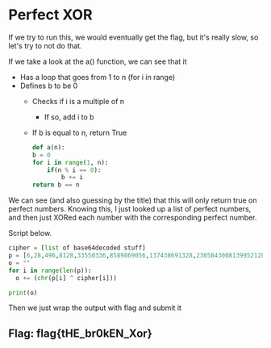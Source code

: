 # Perfect XOR

If we try to run this, we would eventually get the flag, but it's really slow, so let's try to not do that.

If we take a look at the a\(\) function, we can see that it

* Has a loop that goes from 1 to n \(for i in range\)
* Defines b to be 0
  * Checks if i is a multiple of n
    * If so, add i to b
  * If b is equal to n, return True

    ```python
    def a(n):
    b = 0
    for i in range(1, n):
        if(n % i == 0):
            b += i
    return b == n
    ```

We can see \(and also guessing by the title\) that this will only return true on perfect numbers. Knowing this, I just looked up a list of perfect numbers, and then just XORed each number with the corresponding perfect number.

Script below.

```python
cipher = [list of base64decoded stuff]
p = [6,28,496,8128,33550336,8589869056,137438691328,2305843008139952128,2658455991569831744654692615953842176,191561942608236107294793378084303638130997321548169216,13164036458569648337239753460458722910223472318386943117783728128,14474011154664524427946373126085988481573677491474835889066354349131199152128,23562723457267347065789548996709904988477547858392600710143027597506337283178622239730365539602600561360255566462503270175052892578043215543382498428777152427010394496918664028644534128033831439790236838624033171435922356643219703101720713163527487298747400647801939587165936401087419375649057918549492160555646976,141053783706712069063207958086063189881486743514715667838838675999954867742652380114104193329037690251561950568709829327164087724366370087116731268159313652487450652439805877296207297446723295166658228846926807786652870188920867879451478364569313922060370695064736073572378695176473055266826253284886383715072974324463835300053138429460296575143368065570759537328128]
o = ""
for i in range(len(p)):
  o += (chr(p[i] ^ cipher[i]))

print(o)
```

Then we just wrap the output with flag and submit it

## Flag: flag{tHE\_br0kEN\_Xor}

